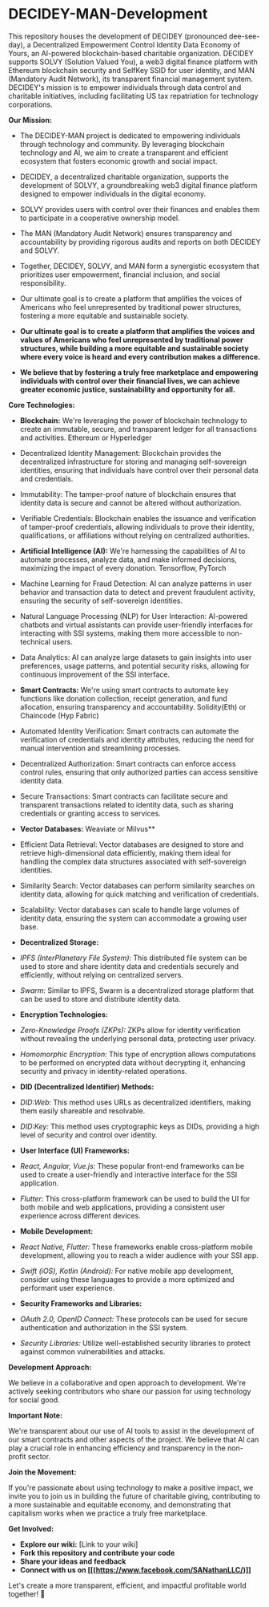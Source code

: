 # DECIDEY-MAN-Development
This repository houses the development of DECIDEY (pronounced dee-see-day), a Decentralized Empowerment Control Identity Data Economy of Yours, an AI-powered blockchain-based charitable organization. 
DECIDEY supports SOLVY (Solution Valued You), a web3 digital finance platform with Ethereum blockchain security and SelfKey SSID for user identity, and MAN (Mandatory Audit Network), its transparent financial management system. 
DECIDEY's mission is to empower individuals through data control and charitable initiatives, including facilitating US tax repatriation for technology corporations.

**Our Mission:**

* The DECIDEY-MAN project is dedicated to empowering individuals through technology and community. By leveraging blockchain technology and AI, we aim to create a transparent and efficient ecosystem
  that fosters economic growth and social impact.
* DECIDEY, a decentralized charitable organization, supports the development of SOLVY, a groundbreaking web3 digital finance platform designed to empower individuals in the digital economy.
* SOLVY provides users with control over their finances and enables them to participate in a cooperative ownership model.
* The MAN (Mandatory Audit Network) ensures transparency and accountability by providing rigorous audits and reports on both DECIDEY and SOLVY.

* Together, DECIDEY, SOLVY, and MAN form a synergistic ecosystem that prioritizes user empowerment, financial inclusion, and social responsibility.
* Our ultimate goal is to create a platform that amplifies the voices of Americans who feel unrepresented by traditional power structures, fostering a more equitable and sustainable society.

* **Our ultimate goal is to create a platform that amplifies the voices and values of Americans who feel unrepresented by traditional power structures, while building a more equitable and sustainable society
  where every voice is heard and every contribution makes a difference.**
  
* **We believe that by fostering a truly free marketplace and empowering individuals with control over their financial lives, we can achieve greater economic justice, sustainability and opportunity for all.**
  
**Core Technologies:**

* **Blockchain:**  We're leveraging the power of blockchain technology to create an immutable, secure, and transparent ledger for all transactions and activities. Ethereum or Hyperledger
* Decentralized Identity Management: Blockchain provides the decentralized infrastructure for storing and managing self-sovereign identities, ensuring that individuals have control over their personal data
  and credentials.
* Immutability: The tamper-proof nature of blockchain ensures that identity data is secure and cannot be altered without authorization.
* Verifiable Credentials: Blockchain enables the issuance and verification of tamper-proof credentials, allowing individuals to prove their identity, qualifications, or affiliations without relying on
  centralized authorities.

* **Artificial Intelligence (AI):** We're harnessing the capabilities of AI to automate processes, analyze data, and make informed decisions, maximizing the impact of every donation. Tensorflow, PyTorch
* Machine Learning for Fraud Detection: AI can analyze patterns in user behavior and transaction data to detect and prevent fraudulent activity, ensuring the security of self-sovereign identities.
* Natural Language Processing (NLP) for User Interaction: AI-powered chatbots and virtual assistants can provide user-friendly interfaces for interacting with SSI systems, making them more accessible to
  non-technical users.
* Data Analytics: AI can analyze large datasets to gain insights into user preferences, usage patterns, and potential security risks, allowing for continuous improvement of the SSI interface.
 
* **Smart Contracts:** We're using smart contracts to automate key functions like donation collection, receipt generation, and fund allocation, ensuring transparency and accountability.
  Solidity(Eth) or Chaincode (Hyp Fabric)
* Automated Identity Verification: Smart contracts can automate the verification of credentials and identity attributes, reducing the need for manual intervention and streamlining processes.
* Decentralized Authorization: Smart contracts can enforce access control rules, ensuring that only authorized parties can access sensitive identity data.
* Secure Transactions: Smart contracts can facilitate secure and transparent transactions related to identity data, such as sharing credentials or granting access to services.

* **Vector Databases:** Weaviate or Milvus**
* Efficient Data Retrieval: Vector databases are designed to store and retrieve high-dimensional data efficiently, making them ideal for handling the complex data structures associated with self-sovereign
  identities.
* Similarity Search: Vector databases can perform similarity searches on identity data, allowing for quick matching and verification of credentials.
* Scalability: Vector databases can scale to handle large volumes of identity data, ensuring the system can accommodate a growing user base.

* **Decentralized Storage:**
* *IPFS (InterPlanetary File System):* This distributed file system can be used to store and share identity data and credentials securely and efficiently, without relying on centralized servers.
* *Swarm:* Similar to IPFS, Swarm is a decentralized storage platform that can be used to store and distribute identity data.

* **Encryption Technologies:**
* *Zero-Knowledge Proofs (ZKPs):* ZKPs allow for identity verification without revealing the underlying personal data, protecting user privacy.
* *Homomorphic Encryption:* This type of encryption allows computations to be performed on encrypted data without decrypting it, enhancing security and privacy in identity-related operations.

* **DID (Decentralized Identifier) Methods:**
* *DID:Web:* This method uses URLs as decentralized identifiers, making them easily shareable and resolvable.
* *DID:Key:* This method uses cryptographic keys as DIDs, providing a high level of security and control over identity.

* **User Interface (UI) Frameworks:**
* *React, Angular, Vue.js:* These popular front-end frameworks can be used to create a user-friendly and interactive interface for the SSI application.
* *Flutter:* This cross-platform framework can be used to build the UI for both mobile and web applications, providing a consistent user experience across different devices.

* **Mobile Development:**
* *React Native, Flutter:* These frameworks enable cross-platform mobile development, allowing you to reach a wider audience with your SSI app.
* *Swift (iOS), Kotlin (Android):* For native mobile app development, consider using these languages to provide a more optimized and performant user experience.

* **Security Frameworks and Libraries:**
* *OAuth 2.0, OpenID Connect:* These protocols can be used for secure authentication and authorization in the SSI system.
* *Security Libraries:* Utilize well-established security libraries to protect against common vulnerabilities and attacks.


**Development Approach:**

We believe in a collaborative and open approach to development. We're actively seeking contributors who share our passion for using technology for social good.

**Important Note:**

We're transparent about our use of AI tools to assist in the development of our smart contracts and other aspects of the project. We believe that AI can play a crucial role in enhancing efficiency and transparency in the non-profit sector.

**Join the Movement:**

If you're passionate about using technology to make a positive impact, we invite you to join us in building the future of charitable giving, contributing to a more sustainable and equitable economy, and demonstrating that capitalism works when we practice a truly free marketplace.

**Get Involved:**

* **Explore our wiki:** [Link to your wiki]
* **Fork this repository and contribute your code**
* **Share your ideas and feedback**
* **Connect with us on [[(https://www.facebook.com/SANathanLLC/)]]**

Let's create a more transparent, efficient, and impactful profitable world together! 🤝

